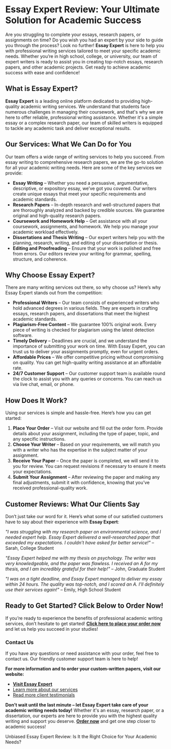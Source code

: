 <h1>Essay Expert Review: Your Ultimate Solution for Academic Success</h1>

<p>Are you struggling to complete your essays, research papers, or assignments on time? Do you wish you had an expert by your side to guide you through the process? Look no further! <strong>Essay Expert</strong> is here to help you with professional writing services tailored to meet your specific academic needs. Whether you’re in high school, college, or university, our team of expert writers is ready to assist you in creating top-notch essays, research papers, and other academic projects. Get ready to achieve academic success with ease and confidence!</p>

<h2>What is Essay Expert?</h2>

<p><strong>Essay Expert</strong> is a leading online platform dedicated to providing high-quality academic writing services. We understand that students face numerous challenges in managing their coursework, and that's why we are here to offer reliable, professional writing assistance. Whether it's a simple essay or a complex research paper, our team of skilled writers is equipped to tackle any academic task and deliver exceptional results.</p>

<h2>Our Services: What We Can Do for You</h2>

<p>Our team offers a wide range of writing services to help you succeed. From essay writing to comprehensive research papers, we are the go-to solution for all your academic writing needs. Here are some of the key services we provide:</p>

<ul>
    <li><strong>Essay Writing</strong> – Whether you need a persuasive, argumentative, descriptive, or expository essay, we’ve got you covered. Our writers create unique essays that meet your specific requirements and academic standards.</li>
    <li><strong>Research Papers</strong> – In-depth research and well-structured papers that are thoroughly analyzed and backed by credible sources. We guarantee original and high-quality research papers.</li>
    <li><strong>Coursework and Homework Help</strong> – Get assistance with all your coursework, assignments, and homework. We help you manage your academic workload effectively.</li>
    <li><strong>Dissertations and Thesis Writing</strong> – Our expert writers help you with the planning, research, writing, and editing of your dissertation or thesis.</li>
    <li><strong>Editing and Proofreading</strong> – Ensure that your work is polished and free from errors. Our editors review your writing for grammar, spelling, structure, and coherence.</li>
</ul>

<h2>Why Choose Essay Expert?</h2>

<p>There are many writing services out there, so why choose us? Here’s why Essay Expert stands out from the competition:</p>

<ul>
    <li><strong>Professional Writers</strong> – Our team consists of experienced writers who hold advanced degrees in various fields. They are experts in crafting essays, research papers, and dissertations that meet the highest academic standards.</li>
    <li><strong>Plagiarism-Free Content</strong> – We guarantee 100% original work. Every piece of writing is checked for plagiarism using the latest detection software.</li>
    <li><strong>Timely Delivery</strong> – Deadlines are crucial, and we understand the importance of submitting your work on time. With Essay Expert, you can trust us to deliver your assignments promptly, even for urgent orders.</li>
    <li><strong>Affordable Prices</strong> – We offer competitive pricing without compromising on quality. You can get high-quality writing assistance at an affordable rate.</li>
    <li><strong>24/7 Customer Support</strong> – Our customer support team is available round the clock to assist you with any queries or concerns. You can reach us via live chat, email, or phone.</li>
</ul>

<h2>How Does It Work?</h2>

<p>Using our services is simple and hassle-free. Here’s how you can get started:</p>

<ol>
    <li><strong>Place Your Order</strong> – Visit our website and fill out the order form. Provide details about your assignment, including the type of paper, topic, and any specific instructions.</li>
    <li><strong>Choose Your Writer</strong> – Based on your requirements, we will match you with a writer who has the expertise in the subject matter of your assignment.</li>
    <li><strong>Receive Your Paper</strong> – Once the paper is completed, we will send it to you for review. You can request revisions if necessary to ensure it meets your expectations.</li>
    <li><strong>Submit Your Assignment</strong> – After reviewing the paper and making any final adjustments, submit it with confidence, knowing that you’ve received professional-quality work.</li>
</ol>

<h2>Customer Reviews: What Our Clients Say</h2>

<p>Don’t just take our word for it. Here’s what some of our satisfied customers have to say about their experience with <strong>Essay Expert</strong>:</p>

<p><em>"I was struggling with my research paper on environmental science, and I needed expert help. Essay Expert delivered a well-researched paper that exceeded my expectations. I couldn’t have asked for better service!"</em> – Sarah, College Student</p>

<p><em>"Essay Expert helped me with my thesis on psychology. The writer was very knowledgeable, and the paper was flawless. I received an A for my thesis, and I am incredibly grateful for their help!"</em> – John, Graduate Student</p>

<p><em>"I was on a tight deadline, and Essay Expert managed to deliver my essay within 24 hours. The quality was top-notch, and I scored an A. I’ll definitely use their services again!"</em> – Emily, High School Student</p>

<h2>Ready to Get Started? Click Below to Order Now!</h2>

<p>If you’re ready to experience the benefits of professional academic writing services, don’t hesitate to get started! <strong><a href="https://tinyurl.com/topessay?keyword=essay+expert+review" target="_blank">Click here to place your order now</a></strong> and let us help you succeed in your studies!</p>

<h3>Contact Us</h3>

<p>If you have any questions or need assistance with your order, feel free to contact us. Our friendly customer support team is here to help!</p>

<p><strong>For more information and to order your custom-written papers, visit our website:</strong></p>

<ul>
    <li><a href="https://tinyurl.com/topessay?keyword=essay+expert+review" target="_blank"><strong>Visit Essay Expert</strong></a></li>
    <li><a href="https://tinyurl.com/topessay?keyword=essay+expert+review" target="_blank">Learn more about our services</a></li>
    <li><a href="https://tinyurl.com/topessay?keyword=essay+expert+review" target="_blank">Read more client testimonials</a></li>
</ul>

<p><strong>Don’t wait until the last minute – let Essay Expert take care of your academic writing needs today!</strong> Whether it's an essay, research paper, or a dissertation, our experts are here to provide you with the highest quality writing and support you deserve. <strong><a href="https://tinyurl.com/topessay?keyword=essay+expert+review" target="_blank">Order now</a></strong> and get one step closer to academic success!</p>
Unbiased Essay Expert Review: Is It the Right Choice for Your Academic Needs?
